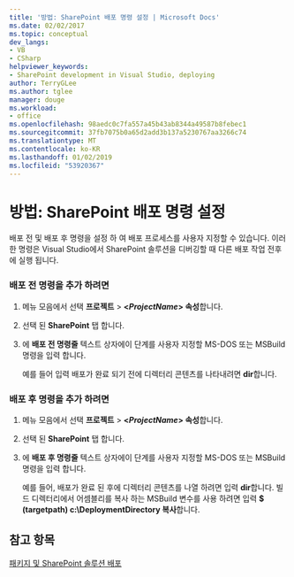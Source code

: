 ```yaml
---
title: '방법: SharePoint 배포 명령 설정 | Microsoft Docs'
ms.date: 02/02/2017
ms.topic: conceptual
dev_langs:
- VB
- CSharp
helpviewer_keywords:
- SharePoint development in Visual Studio, deploying
author: TerryGLee
ms.author: tglee
manager: douge
ms.workload:
- office
ms.openlocfilehash: 98aedc0c7fa557a45b43ab8344a49587b8febec1
ms.sourcegitcommit: 37fb7075b0a65d2add3b137a5230767aa3266c74
ms.translationtype: MT
ms.contentlocale: ko-KR
ms.lasthandoff: 01/02/2019
ms.locfileid: "53920367"
---
```

# <a name="how-to-set-sharepoint-deployment-commands"></a>방법: SharePoint 배포 명령 설정
  배포 전 및 배포 후 명령을 설정 하 여 배포 프로세스를 사용자 지정할 수 있습니다. 이러한 명령은 Visual Studio에서 SharePoint 솔루션을 디버깅할 때 다른 배포 작업 전후에 실행 됩니다.  
  
### <a name="to-add-a-pre-deployment-command"></a>배포 전 명령을 추가 하려면  
  
1.  메뉴 모음에서 선택 **프로젝트** > **\<*ProjectName*> 속성**합니다.  
  
2.  선택 된 **SharePoint** 탭 합니다.  
  
3.  에 **배포 전 명령줄** 텍스트 상자에이 단계를 사용자 지정할 MS-DOS 또는 MSBuild 명령을 입력 합니다.  
  
     예를 들어 입력 배포가 완료 되기 전에 디렉터리 콘텐츠를 나타내려면 **dir**합니다.  
  
### <a name="to-add-a-post-deployment-command"></a>배포 후 명령을 추가 하려면  
  
1.  메뉴 모음에서 선택 **프로젝트** > **\<*ProjectName*> 속성**합니다.  
  
2.  선택 된 **SharePoint** 탭 합니다.  
  
3.  에 **배포 후 명령줄** 텍스트 상자에이 단계를 사용자 지정할 MS-DOS 또는 MSBuild 명령을 입력 합니다.  
  
     예를 들어, 배포가 완료 된 후에 디렉터리 콘텐츠를 나열 하려면 입력 **dir**합니다. 빌드 디렉터리에서 어셈블리를 복사 하는 MSBuild 변수를 사용 하려면 입력 **$ (targetpath) c:\DeploymentDirectory 복사**합니다.  
  
## <a name="see-also"></a>참고 항목
 [패키지 및 SharePoint 솔루션 배포](../sharepoint/packaging-and-deploying-sharepoint-solutions.md)  

